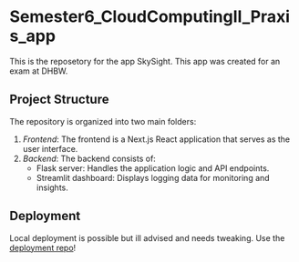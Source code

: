 # Semester6_CloudComputingII_Praxis_app
This is the reposetory for the app SkySight. This app was created for an exam at DHBW.
## Project Structure
The repository is organized into two main folders:
1. *Frontend*:
The frontend is a Next.js React application that serves as the user interface.
2. *Backend*:
The backend consists of:
   - Flask server: Handles the application logic and API endpoints.
   - Streamlit dashboard: Displays logging data for monitoring and insights.
## Deployment
Local deployment is possible but ill advised and needs tweaking. Use the [deployment repo](https://github.com/PierreMarcelZimmermann/Semester6_CloudComputingII_Praxis_deploy)!

